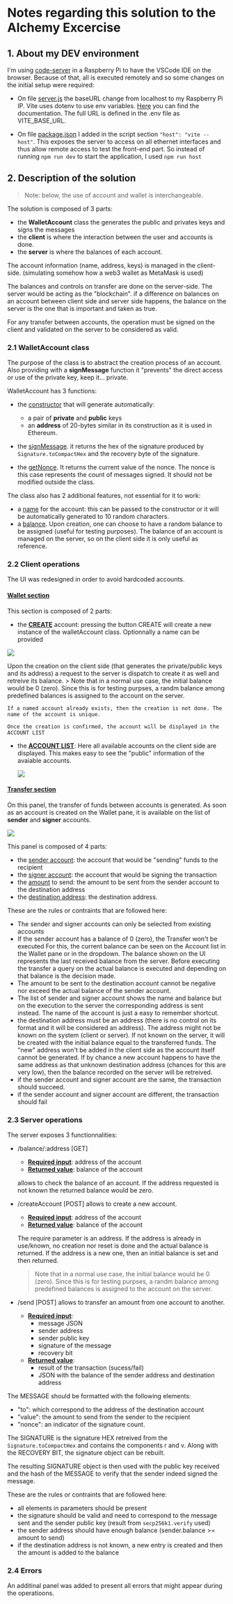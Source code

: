 # Notes regarding this solution to the Alchemy Excercise

## 1. About my DEV environment
I'm using [code-server](https://github.com/coder/code-server) in a Raspberry Pi to have the VSCode IDE on the browser. Because of that, all is executed remotely and so some changes on the initial setup were required:
 + On file [server.js](./client/src/utils/server.js) the baseURL change from localhost to my Raspberry Pi IP. Vite uses dotenv to use env variables. [Here](https://vitejs.dev/guide/env-and-mode.html) you can find the documentation. The full URL is defined in the .env file as VITE_BASE_URL.

 + On file [package.json](./client/package.json) I added in the script section `"host": "vite --host"`.
 This exposes the server to access on all ethernet interfaces and thus allow remote access to test the front-end part. So instead of running `npm run dev` to start the application, I used `npm run host` 

## 2. Description of the solution
> Note: below, the use of account and wallet  is interchangeable. 

The solution is composed of 3 parts:
 + the **WalletAccount** class the generates the public and privates keys and signs the messages
 + the **client** is where the interaction between the user and accounts is done.
 + the **server** is where the balances of each account.

The account information (name, address, keys) is managed in the client-side. (simulating somehow how a web3 wallet as MetaMask is used)

The balances and controls on transfer are done on the server-side. The server would be acting as the "blockchain". if a difference on balances on an account between client side and server side happens, the balance on the server is the one that is important and taken as true.

For any transfer between accounts, the operation must be signed on the client and validated on the server to be considered as valid.

### 2.1 WalletAccount class
The purpose of the class is to abstract the creation process of an account. Also providing with a **signMessage** function it "prevents" the direct access or use of the private key, keep it... private.

WalletAccount has 3 functions: 
 + the <u>constructor</u> that will generate automatically:
    + a pair of **private** and **public** keys
    + an **address** of 20-bytes similar in its construction as it is used in Ethereum.

 + the <u>signMessage</u>. it returns the hex of the signature produced by `Signature.toCompactHex` and the recovery byte of the signature.

 + the <u>getNonce</u>. It returns the current value of the nonce. The nonce is this case represents the count of messages signed. It should not be modified outside the class.

The class also has 2 additional features, not essential for it to work:
 + a <u>name</u> for the account: this can be passed to the constructor or it will be automatically generated to 10 random characters. 
 + a <u>balance</u>. Upon creation, one can choose to have a random balance to be assigned (useful for testing purposes). The balance of an account is managed on the server, so on the client side it is only useful as reference. 


### 2.2 Client operations
The UI was redesigned in order to avoid hardcoded accounts.

#### <u>Wallet section</u>
This section is composed of 2 parts:
 - the **<u>CREATE</u>** account: pressing the button CREATE will create a new instance of the walletAccount class. Optionnally a name can be provided
   
  ![](./client/images/ECDSA%20Node_Wallet_Create.png)

  Upon the creation on the client side (that generates the private/public keys and its address) a request to the server is dispatch to create it as well and retreive its balance.
    > Note that in a normal use case, the initial balance would be 0 (zero). Since this is for testing purpses, a randm balance among predefined balances is assigned to the account on the server.

    If a named account already exists, then the creation is not done. The name of the account is unique.

    Once the creation is confirmed, the account will be displayed in the ACCOUNT LIST

 - the **<u>ACCOUNT LIST</u>**: Here all available accounts on the client side are displayed.
 This makes easy to see the "public" information of the avaiable accounts.

    ![](./client/images/ECDSA%20Node_Wallet_List.png)
  
#### <u>Transfer section</u>
On this panel, the transfer of funds between accounts is generated.
As soon as an account is created on the Wallet pane, it is available on the list of **sender** and **signer** accounts.

![](./client/images/ECDSA%20Node_Transfer.png)

This panel is composed of 4 parts:
- the <u>sender account</u>: the account that would be "sending" funds to the recipient
- the <u>signer account</u>: the account that would be signing the transaction
- the <u>amount</u> to send: the amount to be sent from the sender account to the destination address
- the <u>destination address</u>: the destination address. 

These are the rules or contraints that are followed here:
+ The sender and signer accounts can only be selected from existing accounts
+ If the sender account has a balance of 0 (zero), the Transfer won't be executed
    For this, the current balance can be seen on the Account list in the Wallet pane or in the dropdown.
    The balance shown on the UI represents the last received balance from the server. Before executing the transfer a query on the actual balance is executed and depending on that balance is the decision made.
+ The amount to be sent to the destination account cannot be negative nor exceed the actual balance of the sender account.
+ The list of sender and signer account shows the name and balance but on the execution to the server the corresponding address is sent instead. The name of the account is just a easy to remember shortcut.
+ the destination address must be an address (there is no control on its format and it will be considered an address).
    The address might not be known on the system (client or server). If not known on the server, it will be created with the initial balance equal to the transferred funds.
    The "new" address won't be added in the client side as the account itself cannot be generated. If by chance a new account happens to have the same address as that unknown destination address (chances for this are very low), then the balance recorded on the server will be retreived.
+ if the sender account and signer account are the same, the transaction should succeed.
+ if the sender account and signer account are different, the transaction should fail

### 2.3 Server operations

The server exposes 3 functionnalities:

- /balance/:address [GET]  
    + **<u>Required input</u>**: address of the account
    + **<u>Returned value</u>**: balance of the account

    allows to check the balance of an account. If the address requested is not known the returned balance would be zero.
    
- /createAccount [POST] allows to create a new account.
    + **<u>Required input</u>**: address of the account
    + **<u>Returned value</u>**: balance of the account

     The require parameter is an address. If the address is already in use/known, no creation nor reset is done and the actual balance is returned. If the address is a new one, then an initial balance is set and then returned.
    > Note that in a normal use case, the initial balance would be 0 (zero). Since this is for testing purpses, a randm balance among predefined balances is assigned to the account on the server.


- /send [POST] allows to transfer an amount from one account to another.
    + **<u>Required input</u>**: 
        - message JSON
        - sender address
        - sender public key
        - signature of the message 
        - recovery bit
    + **<u>Returned value</u>**: 
        - result of the transaction (sucess/fail)
        - JSON with the balance of the sender address and destination address 

The MESSAGE should be formatted with the following elements:
- "to": which correspond to the address of the destination account
- "value": the amount to send from the sender to the recipient
- "nonce": an indicator of the signature count. 

The SIGNATURE is the signature HEX retreived from the `Signature.toCompactHex` and contains the components r and v. Along with the RECOVERY BIT, the signature object can be rebuilt.

The resulting SIGNATURE object is then used with the public key received and the hash of the MESSAGE to verify that the sender indeed signed the message.

These are the rules or contraints that are followed here:
- all elements in parameters should be present
- the signature should be valid and need to correspond to the message sent and the sender public key (result from `secp256k1.verify` used)
- the sender address should have enough balance (sender.balance >= amount to send)
- if the destination address is not known, a new entry is created and then the amount is added to the balance

### 2.4 Errors
An additinal panel was added to present all errors that might appear during the operatioons.
